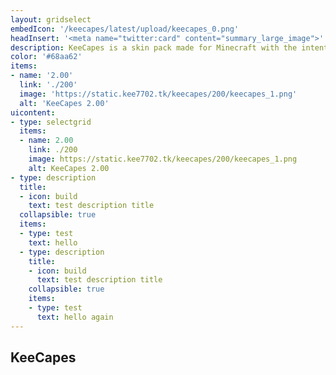 ```yaml
---
layout: gridselect
embedIcon: '/keecapes/latest/upload/keecapes_0.png'
headInsert: '<meta name="twitter:card" content="summary_large_image">'
description: KeeCapes is a skin pack made for Minecraft with the intention to give players a library of capes that won't be too large in size. KeeCapes only includes official capes and very few unofficial capes, meaning all included capes are high in quality.
color: '#68aa62'
items:
- name: '2.00'
  link: './200'
  image: 'https://static.kee7702.tk/keecapes/200/keecapes_1.png'
  alt: 'KeeCapes 2.00'
uicontent:
- type: selectgrid
  items:
  - name: 2.00
    link: ./200
    image: https://static.kee7702.tk/keecapes/200/keecapes_1.png
    alt: KeeCapes 2.00
- type: description
  title:
  - icon: build
    text: test description title
  collapsible: true
  items:
  - type: test
    text: hello
  - type: description
    title:
    - icon: build
      text: test description title
    collapsible: true
    items:
    - type: test
      text: hello again
---
```

## KeeCapes

